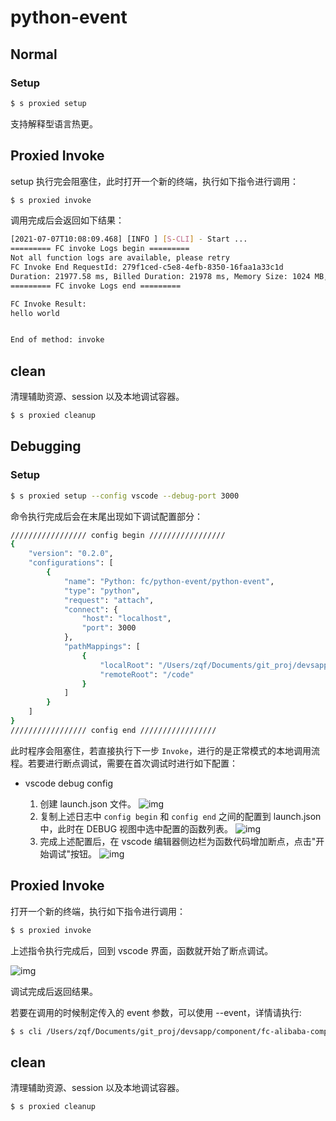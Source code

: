 # python-event

## Normal

### Setup

```bash
$ s proxied setup
```

支持解释型语言热更。

## Proxied Invoke

setup 执行完会阻塞住，此时打开一个新的终端，执行如下指令进行调用：

```bash
$ s proxied invoke
```

调用完成后会返回如下结果：

```bash
[2021-07-07T10:08:09.468] [INFO ] [S-CLI] - Start ...
========= FC invoke Logs begin =========
Not all function logs are available, please retry
FC Invoke End RequestId: 279f1ced-c5e8-4efb-8350-16faa1a33c1d
Duration: 21977.58 ms, Billed Duration: 21978 ms, Memory Size: 1024 MB, Max Memory Used: 66.52 MB
========= FC invoke Logs end =========

FC Invoke Result:
hello world


End of method: invoke
```

## clean

清理辅助资源、session 以及本地调试容器。

```bash
$ s proxied cleanup
```

## Debugging

### Setup

```bash
$ s proxied setup --config vscode --debug-port 3000
```

命令执行完成后会在末尾出现如下调试配置部分：

```bash
///////////////// config begin /////////////////
{
    "version": "0.2.0",
    "configurations": [
        {
            "name": "Python: fc/python-event/python-event",
            "type": "python",
            "request": "attach",
            "connect": {
                "host": "localhost",
                "port": 3000
            },
            "pathMappings": [
                {
                    "localRoot": "/Users/zqf/Documents/git_proj/devsapp/component/fc-proxied-invoke/example/python-event",
                    "remoteRoot": "/code"
                }
            ]
        }
    ]
}
///////////////// config end /////////////////
```

此时程序会阻塞住，若直接执行下一步 `Invoke`，进行的是正常模式的本地调用流程。若要进行断点调试，需要在首次调试时进行如下配置：

- vscode debug config

  1. 创建 launch.json 文件。
     ![img](https://img.alicdn.com/imgextra/i4/O1CN01XSXosD1y6KbSg3zBa_!!6000000006529-2-tps-474-293.png)
  2. 复制上述日志中 `config begin` 和 `config end` 之间的配置到 launch.json 中，此时在 DEBUG 视图中选中配置的函数列表。
     ![img](https://img.alicdn.com/imgextra/i3/O1CN01QpCZnE1RvHLBX4qb5_!!6000000002173-2-tps-3458-1550.png)
  3. 完成上述配置后，在 vscode 编辑器侧边栏为函数代码增加断点，点击"开始调试"按钮。
     ![img](https://img.alicdn.com/imgextra/i3/O1CN01jTQLGc1lPUA9Ww5NG_!!6000000004811-2-tps-3576-2218.png)

## Proxied Invoke

打开一个新的终端，执行如下指令进行调用：

```bash
$ s proxied invoke
```

上述指令执行完成后，回到 vscode 界面，函数就开始了断点调试。

![img](https://img.alicdn.com/imgextra/i4/O1CN01biJncZ1l3V9VNWOd8_!!6000000004763-2-tps-3542-2232.png)

调试完成后返回结果。

若要在调用的时候制定传入的 event 参数，可以使用 --event，详情请执行:

```bash
$ s cli /Users/zqf/Documents/git_proj/devsapp/component/fc-alibaba-component/ proxied invoke -h
```

## clean

清理辅助资源、session 以及本地调试容器。

```bash
$ s proxied cleanup
```
